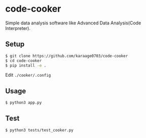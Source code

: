 # code-cooker
Simple data analysis software like Advanced Data Analysis(Code Interpreter).

## Setup

```sh
$ git clone https://github.com/karaage0703/code-cooker
$ cd code-cooker
$ pip install -e .
```

Edit `./cooker/.config`


## Usage

```sh
$ python3 app.py
```

## Test

```sh
$ python3 tests/test_cooker.py
```
